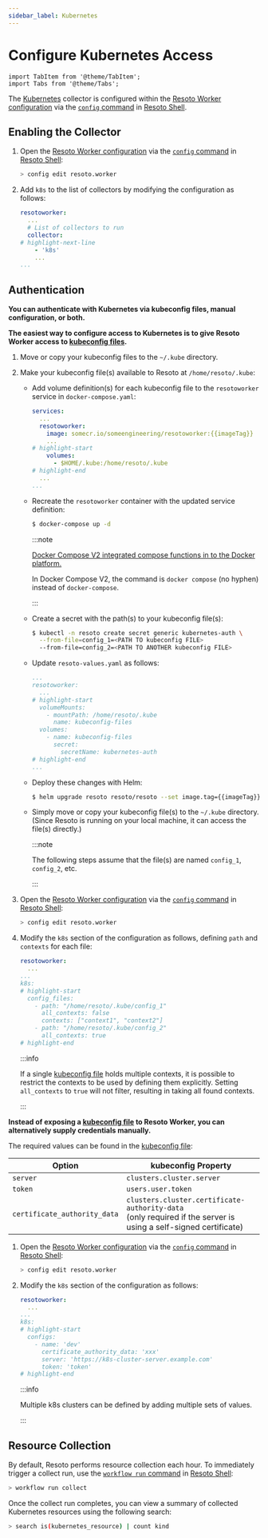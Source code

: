 ```yaml
---
sidebar_label: Kubernetes
---
```


# Configure Kubernetes Access

```mdx-code-block
import TabItem from '@theme/TabItem';
import Tabs from '@theme/Tabs';
```

The [Kubernetes](../../reference/data-models/kubernetes/index.md) collector is configured within the [Resoto Worker configuration](../../reference/configuration/index.md) via the [`config` command](../../reference/cli/setup-commands/configs/index.md) in [Resoto Shell](../../reference/components/shell.md).

## Enabling the Collector

1. Open the [Resoto Worker configuration](../../reference/configuration/index.md) via the [`config` command](../../reference/cli/setup-commands/configs) in [Resoto Shell](../../reference/components/shell):

   ```bash
   > config edit resoto.worker
   ```

2. Add `k8s` to the list of collectors by modifying the configuration as follows:

   ```yaml title="Resoto Worker configuration"
   resotoworker:
     ...
     # List of collectors to run
     collector:
   # highlight-next-line
       - 'k8s'
       ...
   ...
   ```

## Authentication

**You can authenticate with Kubernetes via kubeconfig files, manual configuration, or both.**

<Tabs>
<TabItem value="kubeconfig-files" label="kubeconfig Files">

**The easiest way to configure access to Kubernetes is to give Resoto Worker access to [kubeconfig files](https://kubernetes.io/docs/concepts/configuration/organize-cluster-access-kubeconfig).**

1. Move or copy your kubeconfig files to the `~/.kube` directory.

2. Make your kubeconfig file(s) available to Resoto at `/home/resoto/.kube`:

   <Tabs groupId="install-method">
   <TabItem value="docker" label="Docker">

   - Add volume definition(s) for each kubeconfig file to the `resotoworker` service in `docker-compose.yaml`:

     ```yaml title="docker-compose.yaml"
     services:
       ...
       resotoworker:
         image: somecr.io/someengineering/resotoworker:{{imageTag}}
         ...
     # highlight-start
         volumes:
           - $HOME/.kube:/home/resoto/.kube
     # highlight-end
       ...
     ...
     ```

   - Recreate the `resotoworker` container with the updated service definition:

     ```bash
     $ docker-compose up -d
     ```

     :::note

     [Docker Compose V2 integrated compose functions in to the Docker platform.](https://docs.docker.com/compose/#compose-v2-and-the-new-docker-compose-command)

     In Docker Compose V2, the command is `docker compose` (no hyphen) instead of `docker-compose`.

     :::

   </TabItem>
   <TabItem value="k8s" label="Kubernetes">

   - Create a secret with the path(s) to your kubeconfig file(s):

     ```bash
     $ kubectl -n resoto create secret generic kubernetes-auth \
       --from-file=config_1=<PATH TO kubeconfig FILE>
       --from-file=config_2=<PATH TO ANOTHER kubeconfig FILE>
     ```

   - Update `resoto-values.yaml` as follows:

     ```yaml title="resoto-values.yaml"
     ...
     resotoworker:
       ...
     # highlight-start
       volumeMounts:
         - mountPath: /home/resoto/.kube
           name: kubeconfig-files
       volumes:
         - name: kubeconfig-files
           secret:
             secretName: kubernetes-auth
     # highlight-end
     ...
     ```

   - Deploy these changes with Helm:

     ```bash
     $ helm upgrade resoto resoto/resoto --set image.tag={{imageTag}} -f resoto-values.yaml
     ```

   </TabItem>
   <TabItem value="pip" label="pip">

   - Simply move or copy your kubeconfig file(s) to the `~/.kube` directory. (Since Resoto is running on your local machine, it can access the file(s) directly.)

     :::note

     The following steps assume that the file(s) are named `config_1`, `config_2`, etc.

     :::

   </TabItem>
   </Tabs>

3. Open the [Resoto Worker configuration](../../reference/configuration/index.md) via the [`config` command](../../reference/cli/setup-commands/configs) in [Resoto Shell](../../reference/components/shell):

   ```bash
   > config edit resoto.worker
   ```

4. Modify the `k8s` section of the configuration as follows, defining `path` and `contexts` for each file:

   ```yaml title="Resoto Worker configuration"
   resotoworker:
     ...
   ...
   k8s:
   # highlight-start
     config_files:
       - path: "/home/resoto/.kube/config_1"
         all_contexts: false
         contexts: ["context1", "context2"]
       - path: "/home/resoto/.kube/config_2"
         all_contexts: true
   # highlight-end
   ```

   :::info

   If a single [kubeconfig file](https://kubernetes.io/docs/concepts/configuration/organize-cluster-access-kubeconfig) holds multiple contexts, it is possible to restrict the contexts to be used by defining them explicitly. Setting `all_contexts` to `true` will not filter, resulting in taking all found contexts.

   :::

</TabItem>
<TabItem value="manual-configuration" label="Manual Configuration">

**Instead of exposing a [kubeconfig file](https://kubernetes.io/docs/concepts/configuration/organize-cluster-access-kubeconfig) to Resoto Worker, you can alternatively supply credentials manually.**

The required values can be found in the [kubeconfig file](https://kubernetes.io/docs/concepts/configuration/organize-cluster-access-kubeconfig):

| Option                       | kubeconfig Property                                                                                                 |
| ---------------------------- | ------------------------------------------------------------------------------------------------------------------- |
| `server`                     | `clusters.cluster.server`                                                                                           |
| `token`                      | `users.user.token`                                                                                                  |
| `certificate_authority_data` | `clusters.cluster.certificate-authority-data`<br />(only required if the server is using a self-signed certificate) |

1. Open the [Resoto Worker configuration](../../reference/configuration/index.md) via the [`config` command](../../reference/cli/setup-commands/configs) in [Resoto Shell](../../reference/components/shell):

   ```bash
   > config edit resoto.worker
   ```

2. Modify the `k8s` section of the configuration as follows:

   ```yaml title="Resoto Worker configuration"
   resotoworker:
     ...
   ...
   k8s:
   # highlight-start
     configs:
       - name: 'dev'
         certificate_authority_data: 'xxx'
         server: 'https://k8s-cluster-server.example.com'
         token: 'token'
   # highlight-end
   ```

   :::info

   Multiple k8s clusters can be defined by adding multiple sets of values.

   :::

</TabItem>
</Tabs>

## Resource Collection

By default, Resoto performs resource collection each hour. To immediately trigger a collect run, use the [`workflow run` command](../../reference/cli/action-commands/workflows/run.md) in [Resoto Shell](../../reference/components/shell):

```bash
> workflow run collect
```

Once the collect run completes, you can view a summary of collected Kubernetes resources using the following search:

```bash
> search is(kubernetes_resource) | count kind
```
